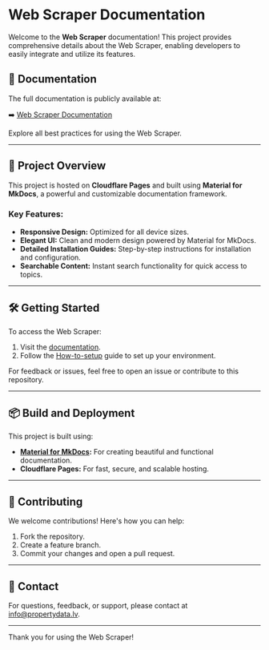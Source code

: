 # Web Scraper Documentation

Welcome to the **Web Scraper** documentation! This project provides comprehensive details about the Web Scraper, enabling developers to easily integrate and utilize its features.

## 📖 Documentation

The full documentation is publicly available at:

➡️ [Web Scraper Documentation](https://propertydata.lv/)

Explore all best practices for using the Web Scraper.

---

## 🚀 Project Overview

This project is hosted on **Cloudflare Pages** and built using **Material for MkDocs**, a powerful and customizable documentation framework.

### Key Features:
- **Responsive Design:** Optimized for all device sizes.
- **Elegant UI:** Clean and modern design powered by Material for MkDocs.
- **Detailed Installation Guides:** Step-by-step instructions for installation and configuration.
- **Searchable Content:** Instant search functionality for quick access to topics.

---

## 🛠️ Getting Started

To access the Web Scraper:
1. Visit the [documentation](https://propertydata.lv/).
2. Follow the [How-to-setup](./HOW-TO-SETUP.md) guide to set up your environment.

For feedback or issues, feel free to open an issue or contribute to this repository.

---

## 📦 Build and Deployment

This project is built using:
- **[Material for MkDocs](https://squidfunk.github.io/mkdocs-material/):** For creating beautiful and functional documentation.
- **Cloudflare Pages:** For fast, secure, and scalable hosting.

---

## 🤝 Contributing

We welcome contributions! Here's how you can help:
1. Fork the repository.
2. Create a feature branch.
3. Commit your changes and open a pull request.

---

## 📧 Contact

For questions, feedback, or support, please contact at [info@propertydata.lv](mailto:info@propertydata.lv).

---

Thank you for using the Web Scraper!

